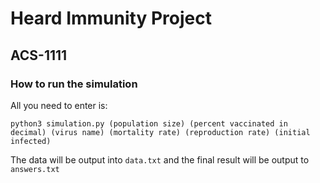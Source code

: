 # Heard Immunity Project
## ACS-1111

### How to run the simulation
All you need to enter is:

`python3 simulation.py (population size) (percent vaccinated in decimal) (virus name) (mortality rate) (reproduction rate) (initial infected)` 

The data will be output into `data.txt` and the final result will be output to `answers.txt`
